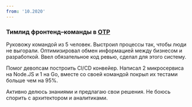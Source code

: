 ```yaml
---
from: '10.2020'
---
```


### Тимлид фронтенд–команды в [ОТР](https://otr.ru/)

Руковожу командой из 5 человек. Выстроил процессы так, чтобы люди не выгорали. Оптимизировал обмен информацией между бизнесом и разработкой. Ввел обязательное код ревью, сделал для этого систему.

Помог девопсам построить CI/CD конвейер. Написал 2 микросервиса на Node.JS и 1 на Go, вместе со своей командой покрыл их тестами больше чем на 95%.

Активно делюсь знаниями и предлагаю свои решения. Не боюсь спорить с архитектором и аналитиками.
